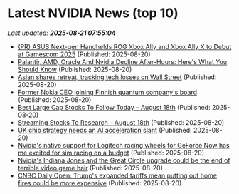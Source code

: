 # Latest NVIDIA News (top 10)
_Last updated: **2025-08-21 07:55:04**_

- [(PR) ASUS Next-gen Handhelds ROG Xbox Ally and Xbox Ally X to Debut at Gamescom 2025](https://www.techpowerup.com/340118/asus-next-gen-handhelds-rog-xbox-ally-and-xbox-ally-x-to-debut-at-gamescom-2025) (Published: 2025-08-20)
- [Palantir, AMD, Oracle And Nvidia Decline After-Hours: Here's What You Should Know](https://biztoc.com/x/46adf332efac5973) (Published: 2025-08-20)
- [Asian shares retreat, tracking tech losses on Wall Street](https://japantoday.com/category/business/asian-shares-retreat-tracking-tech-losses-on-wall-street) (Published: 2025-08-20)
- [Former Nokia CEO joining Finnish quantum company's board](https://www.channelnewsasia.com/business/former-nokia-ceo-joining-finnish-quantum-companys-board-5304221) (Published: 2025-08-20)
- [Best Large Cap Stocks To Follow Today – August 18th](https://www.etfdailynews.com/2025/08/20/best-large-cap-stocks-to-follow-today-august-18th/) (Published: 2025-08-20)
- [Streaming Stocks To Research – August 18th](https://www.etfdailynews.com/2025/08/20/streaming-stocks-to-research-august-18th/) (Published: 2025-08-20)
- [UK chip strategy needs an AI acceleration slant](https://www.computerweekly.com/news/366629792/UK-chip-strategy-needs-an-AI-acceleration-slant) (Published: 2025-08-20)
- [Nvidia's native support for Logitech racing wheels for GeForce Now has me excited for sim racing on a budget](https://www.eurogamer.net/nvidias-native-support-for-logitech-racing-wheels-for-geforce-now-has-me-excited-for-sim-racing-on-a-budget) (Published: 2025-08-20)
- [Nvidia's Indiana Jones and the Great Circle upgrade could be the end of terrible video game hair](https://www.creativebloq.com/3d/video-game-design/nvidias-indiana-jones-and-the-great-circle-upgrade-could-be-the-end-of-terrible-video-game-hair) (Published: 2025-08-20)
- [CNBC Daily Open: Trump's expanded tariffs mean putting out home fires could be more expensive](https://www.cnbc.com/2025/08/20/cnbc-daily-open-expanded-tariffs-mean-extinguishing-fires-could-be-costlier.html) (Published: 2025-08-20)
